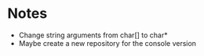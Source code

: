 # Notes
- Change string arguments from char[] to char*
- Maybe create a new repository for the console version 
